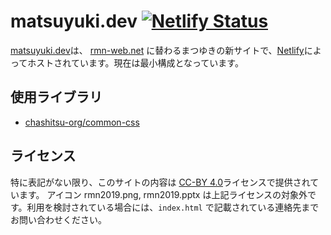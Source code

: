 # matsuyuki.dev [![Netlify Status](https://api.netlify.com/api/v1/badges/14caad90-9f35-41a7-b534-5a5813c1ba73/deploy-status)](https://app.netlify.com/sites/matsuyuki-dev/deploys)
[matsuyuki.dev](https://matsuyuki.dev/)は、 [rmn-web.net](https://rmn-web.net) に替わるまつゆきの新サイトで、[Netlify](https://netlify.com/)によってホストされています。現在は最小構成となっています。

## 使用ライブラリ
- [chashitsu-org/common-css](https://github.com/chashitsu-org/common-css)

## ライセンス
特に表記がない限り、このサイトの内容は [CC-BY 4.0](https://creativecommons.org/licenses/by/4.0/deed.ja)ライセンスで提供されています。
アイコン rmn2019.png, rmn2019.pptx は上記ライセンスの対象外です。利用を検討されている場合には、`index.html` で記載されている連絡先までお問い合わせください。